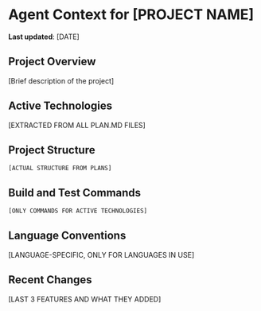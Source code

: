 # Agent Context for [PROJECT NAME]

**Last updated**: [DATE]

## Project Overview
[Brief description of the project]

## Active Technologies
[EXTRACTED FROM ALL PLAN.MD FILES]

## Project Structure
```
[ACTUAL STRUCTURE FROM PLANS]
```

## Build and Test Commands
```bash
[ONLY COMMANDS FOR ACTIVE TECHNOLOGIES]
```

## Language Conventions
[LANGUAGE-SPECIFIC, ONLY FOR LANGUAGES IN USE]

## Recent Changes
[LAST 3 FEATURES AND WHAT THEY ADDED]
